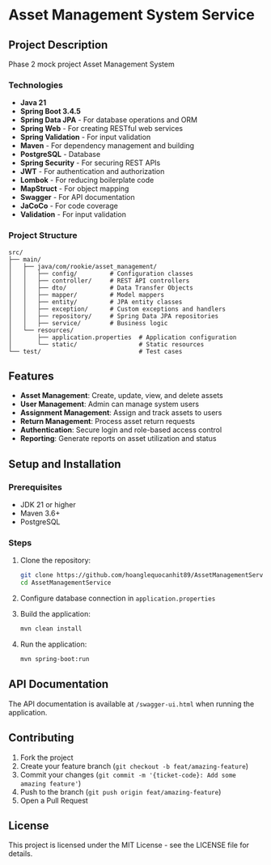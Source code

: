 # Asset Management System Service

## Project Description

Phase 2 mock project Asset Management System

### Technologies
- **Java 21**
- **Spring Boot 3.4.5**
- **Spring Data JPA** - For database operations and ORM
- **Spring Web** - For creating RESTful web services
- **Spring Validation** - For input validation
- **Maven** - For dependency management and building
- **PostgreSQL** - Database
- **Spring Security** - For securing REST APIs
- **JWT** - For authentication and authorization
- **Lombok** - For reducing boilerplate code
- **MapStruct** - For object mapping
- **Swagger** - For API documentation
- **JaCoCo** - For code coverage
- **Validation** - For input validation

### Project Structure
```
src/
├── main/
│   ├── java/com/rookie/asset_management/
│   │   ├── config/         # Configuration classes
│   │   ├── controller/     # REST API controllers
│   │   ├── dto/            # Data Transfer Objects
│   │   ├── mapper/         # Model mappers
│   │   ├── entity/         # JPA entity classes
│   │   ├── exception/      # Custom exceptions and handlers
│   │   ├── repository/     # Spring Data JPA repositories
│   │   ├── service/        # Business logic
│   └── resources/
│       ├── application.properties  # Application configuration
│       └── static/                 # Static resources
└── test/                           # Test cases
```

## Features
- **Asset Management**: Create, update, view, and delete assets
- **User Management**: Admin can manage system users
- **Assignment Management**: Assign and track assets to users
- **Return Management**: Process asset return requests
- **Authentication**: Secure login and role-based access control
- **Reporting**: Generate reports on asset utilization and status

## Setup and Installation

### Prerequisites
- JDK 21 or higher
- Maven 3.6+
- PostgreSQL

### Steps
1. Clone the repository:
   ```bash
   git clone https://github.com/hoanglequocanhit89/AssetManagementService.git
   cd AssetManagementService
   ```

2. Configure database connection in `application.properties`

3. Build the application:
   ```bash
   mvn clean install
   ```

4. Run the application:
   ```bash
   mvn spring-boot:run
   ```

## API Documentation
The API documentation is available at `/swagger-ui.html` when running the application.

## Contributing
1. Fork the project
2. Create your feature branch (`git checkout -b feat/amazing-feature`)
3. Commit your changes (`git commit -m '{ticket-code}: Add some amazing feature'`)
4. Push to the branch (`git push origin feat/amazing-feature`)
5. Open a Pull Request

## License
This project is licensed under the MIT License - see the LICENSE file for details.